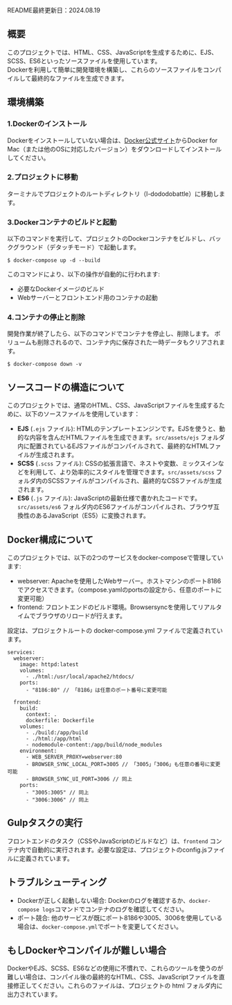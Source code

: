 README最終更新日：2024.08.19
  
## 概要
このプロジェクトでは、HTML、CSS、JavaScriptを生成するために、EJS、SCSS、ES6といったソースファイルを使用しています。  
Dockerを利用して簡単に開発環境を構築し、これらのソースファイルをコンパイルして最終的なファイルを生成できます。

## 環境構築
### 1.Dockerのインストール
Dockerをインストールしていない場合は、[Docker公式サイト](https://www.docker.com/ja-jp/)からDocker for Mac（または他のOSに対応したバージョン）をダウンロードしてインストールしてください。

### 2.プロジェクトに移動
ターミナルでプロジェクトのルートディレクトリ（l-dododobattle）に移動します。

### 3.Dockerコンテナのビルドと起動
以下のコマンドを実行して、プロジェクトのDockerコンテナをビルドし、バックグラウンド（デタッチモード）で起動します。
```
$ docker-compose up -d --build
```
このコマンドにより、以下の操作が自動的に行われます:
- 必要なDockerイメージのビルド
- Webサーバーとフロントエンド用のコンテナの起動

### 4.コンテナの停止と削除
開発作業が終了したら、以下のコマンドでコンテナを停止し、削除します。
ボリュームも削除されるので、コンテナ内に保存された一時データもクリアされます。
```
$ docker-compose down -v
```

## ソースコードの構造について
このプロジェクトでは、通常のHTML、CSS、JavaScriptファイルを生成するために、以下のソースファイルを使用しています：
- **EJS** (`.ejs` ファイル): HTMLのテンプレートエンジンです。EJSを使うと、動的な内容を含んだHTMLファイルを生成できます。`src/assets/ejs` フォルダ内に配置されているEJSファイルがコンパイルされて、最終的なHTMLファイルが生成されます。
- **SCSS** (`.scss` ファイル): CSSの拡張言語で、ネストや変数、ミックスインなどを利用して、より効率的にスタイルを管理できます。`src/assets/scss` フォルダ内のSCSSファイルがコンパイルされ、最終的なCSSファイルが生成されます。
- **ES6** (`.js` ファイル): JavaScriptの最新仕様で書かれたコードです。`src/assets/es6` フォルダ内のES6ファイルがコンパイルされ、ブラウザ互換性のあるJavaScript（ES5）に変換されます。

## Docker構成について
このプロジェクトでは、以下の2つのサービスをdocker-composeで管理しています:
- webserver: Apacheを使用したWebサーバー。ホストマシンのポート8186でアクセスできます。（compose.yamlのportsの設定から、任意のポートに変更可能）
- frontend: フロントエンドのビルド環境。Browsersyncを使用してリアルタイムでブラウザのリロードが行えます。

設定は、プロジェクトルートの docker-compose.yml ファイルで定義されています。
```
services:
  webserver:
    image: httpd:latest
    volumes:
      - ./html:/usr/local/apache2/htdocs/
    ports:
      - "8186:80" // 「8186」は任意のポート番号に変更可能

  frontend:
    build:
      context: .
      dockerfile: Dockerfile
    volumes:
      - ./build:/app/build
      - ./html:/app/html
      - nodemodule-content:/app/build/node_modules
    environment:
      - WEB_SERVER_PROXY=webserver:80
      - BROWSER_SYNC_LOCAL_PORT=3005 // 「3005」「3006」も任意の番号に変更可能
      - BROWSER_SYNC_UI_PORT=3006 // 同上
    ports:
      - "3005:3005" // 同上
      - "3006:3006" // 同上
```

## Gulpタスクの実行
フロントエンドのタスク（CSSやJavaScriptのビルドなど）は、`frontend` コンテナ内で自動的に実行されます。必要な設定は、プロジェクトのconfig.jsファイルに定義されています。

## トラブルシューティング
- Dockerが正しく起動しない場合: Dockerのログを確認するか、`docker-compose logs`コマンドでコンテナのログを確認してください。
- ポート競合: 他のサービスが既にポート8186や3005、3006を使用している場合は、`docker-compose.yml`でポートを変更してください。

## もしDockerやコンパイルが難しい場合
DockerやEJS、SCSS、ES6などの使用に不慣れで、これらのツールを使うのが難しい場合は、コンパイル後の最終的なHTML、CSS、JavaScriptファイルを直接修正してください。これらのファイルは、プロジェクトの html フォルダ内に出力されています。